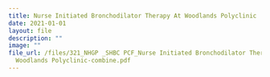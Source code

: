 ```yaml
---
title: Nurse Initiated Bronchodilator Therapy At Woodlands Polyclinic
date: 2021-01-01
layout: file
description: ""
image: ""
file_url: /files/321_NHGP _SHBC PCF_Nurse Initiated Bronchodilator Therapy At
  Woodlands Polyclinic-combine.pdf
---
```

